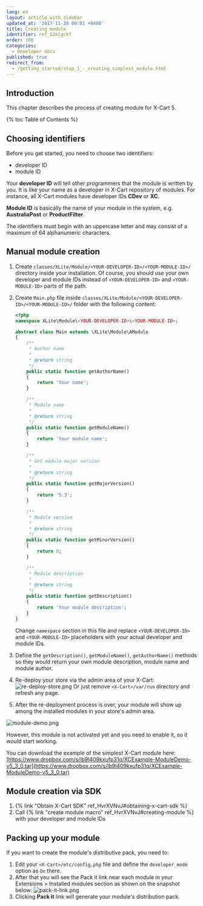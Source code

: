 ```yaml
---
lang: en
layout: article_with_sidebar
updated_at: '2017-11-28 00:01 +0400'
title: Creating module
identifier: ref_G2mlgckf
order: 100
categories:
  - Developer docs
published: true
redirect_from:
  - /getting_started/step_1_-_creating_simplest_module.html
---
```

## Introduction

This chapter describes the process of creating module for X-Cart 5.

{% toc Table of Contents %}

## Choosing identifiers

Before you get started, you need to choose two identifiers:
*   developer ID 
*   module ID

Your **developer ID** will tell other programmers that the module is written by you. It is like your name as a developer in X-Cart repository of modules. For instance, all X-Cart modules have developer IDs **CDev** or **XC**.

**Module ID** is basically the name of your module in the system, e.g. **AustraliaPost** or **ProductFilter**.

The identifiers must begin with an uppercase letter and may consist of a maximum of 64 alphanumeric characters.

## Manual module creation

1.  Create `classes/XLite/Module/<YOUR-DEVELOPER-ID>/<YOUR-MODULE-ID>/` directory inside your installation. Of course, you should use your own developer and module IDs instead of `<YOUR-DEVELOPER-ID>` and `<YOUR-MODULE-ID>` parts of the path.
2.  Create `Main.php` file inside `classes/XLite/Module/<YOUR-DEVELOPER-ID>/<YOUR-MODULE-ID>/` folder with the following content: 

    ```php
    <?php
    namespace XLite\Module\<YOUR-DEVELOPER-ID>\<YOUR-MODULE-ID>;

    abstract class Main extends \XLite\Module\AModule
    {
        /**
         * Author name
         *
         * @return string
         */
        public static function getAuthorName()
        {
            return 'Your name';
        }

        /**
         * Module name
         *
         * @return string
         */
        public static function getModuleName()
        {
            return 'Your module name';
        }

        /**
         * Get module major version
         *
         * @return string
         */
        public static function getMajorVersion()
        {
            return '5.3';
        }

        /**
         * Module version
         *
         * @return string
         */
        public static function getMinorVersion()
        {
            return 0;
        }

        /**
         * Module description
         *
         * @return string
         */
        public static function getDescription()
        {
            return 'Your module description';
        }
    }
    ```

    Change `namespace` section in this file and replace `<YOUR-DEVELOPER-ID>` and `<YOUR-MODULE-ID>` placeholders with your actual developer and module IDs.
3.  Define the `getDescription()`, `getModuleName()`, `getAuthorName()` methods so they would return your own module description, module name and module author.
4.  Re-deploy your store via the admin area of your X-Cart:
![re-deploy-store.png]({{site.baseurl}}/attachments/ref_TBDhOF2h/re-deploy-store.png)
Or just remove `<X-Cart>/var/run` directory and refresh any page.
5.  After the re-deployment process is over, your module will show up among the installed modules in your store's admin area.

![module-demo.png]({{site.baseurl}}/attachments/ref_TBDhOF2h/module-demo.png)


However, this module is not activated yet and you need to enable it, so it would start working.

You can download the example of the simplest X-Cart module here:
[https://www.dropbox.com/s/lb9l409kxufp31q/XCExample-ModuleDemo-v5_3_0.tar](https://www.dropbox.com/s/lb9l409kxufp31q/XCExample-ModuleDemo-v5_3_0.tar)

## Module creation via SDK

1.  {% link "Obtain X-Cart SDK" ref_HvrXVNvJ#obtaining-x-cart-sdk %}
2.  Call {% link "create module macro" ref_HvrXVNvJ#creating-module %} with your developer and module IDs

## Packing up your module

If you want to create the module's distributive pack, you need to:
1.  Edit your `<X-Cart>/etc/config.php` file and define the `developer_mode` option as `On` there.
2.  After that you will see the Pack it link near each module in your Extensions > Installed modules section as shown on the snapshot below:
    ![pack-it-link.png]({{site.baseurl}}/attachments/ref_TBDhOF2h/pack-it-link.png)
3.  Clicking **Pack it** link will generate your module's distribution pack.